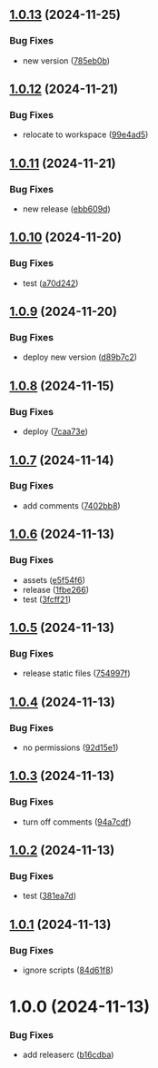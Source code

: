 ## [1.0.13](https://github.com/ocadotechnology/codeforlife-contributor-backend/compare/v1.0.12...v1.0.13) (2024-11-25)


### Bug Fixes

* new version ([785eb0b](https://github.com/ocadotechnology/codeforlife-contributor-backend/commit/785eb0b36cd87499e4cdc51f275f37aa7f25e88e))

## [1.0.12](https://github.com/ocadotechnology/codeforlife-contributor-backend/compare/v1.0.11...v1.0.12) (2024-11-21)


### Bug Fixes

* relocate to workspace ([99e4ad5](https://github.com/ocadotechnology/codeforlife-contributor-backend/commit/99e4ad535717c2efd18ecdd4379e30c252351816))

## [1.0.11](https://github.com/ocadotechnology/codeforlife-contributor-backend/compare/v1.0.10...v1.0.11) (2024-11-21)


### Bug Fixes

* new release ([ebb609d](https://github.com/ocadotechnology/codeforlife-contributor-backend/commit/ebb609d4193607527b4b05ae0107e62e0e06407b))

## [1.0.10](https://github.com/ocadotechnology/codeforlife-contributor-backend/compare/v1.0.9...v1.0.10) (2024-11-20)


### Bug Fixes

* test ([a70d242](https://github.com/ocadotechnology/codeforlife-contributor-backend/commit/a70d242a167807988daa1a14a3b3798b79505953))

## [1.0.9](https://github.com/ocadotechnology/codeforlife-contributor-backend/compare/v1.0.8...v1.0.9) (2024-11-20)


### Bug Fixes

* deploy new version ([d89b7c2](https://github.com/ocadotechnology/codeforlife-contributor-backend/commit/d89b7c2296693119c4d1e3767ce1f60746141cee))

## [1.0.8](https://github.com/ocadotechnology/codeforlife-contributor-backend/compare/v1.0.7...v1.0.8) (2024-11-15)


### Bug Fixes

* deploy ([7caa73e](https://github.com/ocadotechnology/codeforlife-contributor-backend/commit/7caa73e616cd31a07d3a82b4d77e94198e648fc9))

## [1.0.7](https://github.com/ocadotechnology/codeforlife-contributor-backend/compare/v1.0.6...v1.0.7) (2024-11-14)


### Bug Fixes

* add comments ([7402bb8](https://github.com/ocadotechnology/codeforlife-contributor-backend/commit/7402bb82954b55df58f74851de4b004c7749c8f9))

## [1.0.6](https://github.com/ocadotechnology/codeforlife-contributor-backend/compare/v1.0.5...v1.0.6) (2024-11-13)


### Bug Fixes

* assets ([e5f54f6](https://github.com/ocadotechnology/codeforlife-contributor-backend/commit/e5f54f61290f631c3d1d226cc5f36d9598553f66))
* release ([1fbe266](https://github.com/ocadotechnology/codeforlife-contributor-backend/commit/1fbe266f6f79e0ac44619c54bc18c2df49638a9f))
* test ([3fcff21](https://github.com/ocadotechnology/codeforlife-contributor-backend/commit/3fcff21df8fbc216fe928f3205f02f44e515cc77))

## [1.0.5](https://github.com/ocadotechnology/codeforlife-contributor-backend/compare/v1.0.4...v1.0.5) (2024-11-13)


### Bug Fixes

* release static files ([754997f](https://github.com/ocadotechnology/codeforlife-contributor-backend/commit/754997f6ac098ebfaba85987a3dee15b78ee0bae))

## [1.0.4](https://github.com/ocadotechnology/codeforlife-contributor-backend/compare/v1.0.3...v1.0.4) (2024-11-13)


### Bug Fixes

* no permissions ([92d15e1](https://github.com/ocadotechnology/codeforlife-contributor-backend/commit/92d15e1b026df84e6b7c2851c3b9119e9a790f53))

## [1.0.3](https://github.com/ocadotechnology/codeforlife-contributor-backend/compare/v1.0.2...v1.0.3) (2024-11-13)


### Bug Fixes

* turn off comments ([94a7cdf](https://github.com/ocadotechnology/codeforlife-contributor-backend/commit/94a7cdfa599cc891b6d900d997be051666a14545))

## [1.0.2](https://github.com/ocadotechnology/codeforlife-contributor-backend/compare/v1.0.1...v1.0.2) (2024-11-13)


### Bug Fixes

* test ([381ea7d](https://github.com/ocadotechnology/codeforlife-contributor-backend/commit/381ea7d73bd641d33dc99b3f8ae0fe0931d53888))

## [1.0.1](https://github.com/ocadotechnology/codeforlife-contributor-backend/compare/v1.0.0...v1.0.1) (2024-11-13)


### Bug Fixes

* ignore scripts ([84d61f8](https://github.com/ocadotechnology/codeforlife-contributor-backend/commit/84d61f890fc91d95b85d2502e44e6b8cc58cc684))

# 1.0.0 (2024-11-13)


### Bug Fixes

* add releaserc ([b16cdba](https://github.com/ocadotechnology/codeforlife-contributor-backend/commit/b16cdba58c52f13aa74c75bda7ecffec6cbf567f))
